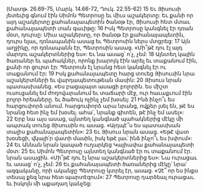 (Մատթ. 26.69-75, Մարկ. 14.66-72, Ղուկ. 22.55-62)
15 Եւ Յիսուսի յետեւից գնում էին Սիմոն Պետրոսը եւ միւս աշակերտը: Եւ քանի որ այդ աշակերտը քահանայապետին ծանօթ էր, Յիսուսի հետ մտաւ քահանայապետի տան գաւիթը: 16 Իսկ Պետրոսը կանգնել էր դռան մօտ, դուրսը: Միւս աշակերտը, որ ծանօթ էր քահանայապետին, դուրս ելաւ, դռնապանին ասաց եւ Պետրոսին ներս մտցրեց: 17 Այն աղջիկը, որ դռնապանն էր, Պետրոսին ասաց. «Մի՞թէ դու էլ այդ մարդու աշակերտներից ես»: Եւ նա ասաց՝ ո՛չ, չեմ: 18 Այնտեղ կային ծառաներ եւ պահակներ, որոնք խարոյկ էին արել եւ տաքանում էին, քանի որ ցուրտ էր: Պետրոսն էլ նրանց հետ կանգնել էր ու տաքանում էր: 19 Իսկ քահանայապետը հարց տուեց Յիսուսին նրա աշակերտների եւ վարդապետութեան մասին: 20 Յիսուս նրան պատասխանեց. «Ես բացայայտ ասացի բոլորին. ես միշտ ուսուցանել եմ ժողովարանում եւ տաճարի մէջ, ուր հաւաքւում էին բոլոր հրեաները. եւ ծածուկ ոչինչ չեմ խօսել: 21 Ինձ ինչո՞ւ ես հարցուփորձ անում. հարցուփորձ արա նրանց, ովքեր լսել են, թէ ես նրանց հետ ինչ եմ խօսել. ահա՛, նրանք գիտեն, թէ ինչ եմ ասել»: 22 Երբ նա այս ասաց, այնտեղ կանգնած պահակներից մէկը մի ապտակ տուեց Յիսուսին ու ասաց. «Այդպէ՞ս ես պատասխան տալիս քահանայապետին»: 23 Եւ Յիսուս նրան ասաց. «Եթէ վատ խօսեցի, վկայի՛ր վատի մասին, իսկ եթէ լաւ՝ ինձ ինչո՞ւ ես խփում»: 24 Եւ Աննան նրան կապած ուղարկեց Կայիափա քահանայապետի մօտ: 25 Եւ Սիմոն Պետրոսը այնտեղ կանգնած էր ու տաքանում էր. նրան ասացին. «Մի՞թէ դու էլ նրա աշակերտներից ես»: Նա ուրացաւ եւ ասաց՝ ո՛չ, չեմ: 26 Եւ քահանայապետի ծառաներից մէկը՝ նրա՛ ազգականը, որի ականջը Պետրոսը կտրել էր, ասաց. «Չէ՞ որ ես ինքս տեսայ քեզ նրա հետ պարտէզում»: 27 Պետրոսը դարձեալ ուրացաւ. եւ իսկոյն մի աքաղաղ կանչեց:
